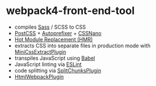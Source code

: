 # webpack4-front-end-tool

  - compiles [Sass](https://sass-lang.com/) / SCSS to CSS
  - [PostCSS](https://postcss.org/) + [Autoprefixer](https://autoprefixer.github.io/) + [CSSNano](http://cssnano.co/)
  - [Hot Module Replacement (HMR)](https://webpack.js.org/concepts/hot-module-replacement/)
  - extracts CSS into separate files in production mode with [MiniCssExtractPlugin](https://webpack.js.org/plugins/mini-css-extract-plugin/)
  - transpiles JavaScript using [Babel](https://babeljs.io/)
  - JavaScript linting via [ESLint](https://eslint.org/)
  - code splitting via [SplitChunksPlugin](https://webpack.js.org/plugins/split-chunks-plugin/)
  - [HtmlWebpackPlugin](https://github.com/jantimon/html-webpack-plugin)
